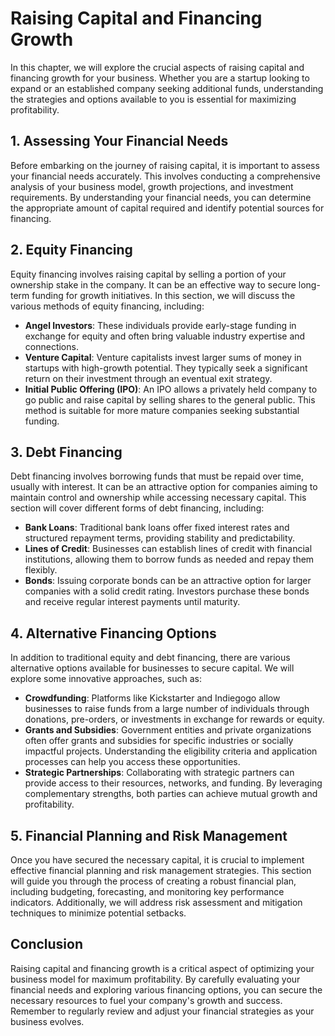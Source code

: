 Raising Capital and Financing Growth
===============================================

In this chapter, we will explore the crucial aspects of raising capital and financing growth for your business. Whether you are a startup looking to expand or an established company seeking additional funds, understanding the strategies and options available to you is essential for maximizing profitability.

**1. Assessing Your Financial Needs**
-------------------------------------

Before embarking on the journey of raising capital, it is important to assess your financial needs accurately. This involves conducting a comprehensive analysis of your business model, growth projections, and investment requirements. By understanding your financial needs, you can determine the appropriate amount of capital required and identify potential sources for financing.

**2. Equity Financing**
-----------------------

Equity financing involves raising capital by selling a portion of your ownership stake in the company. It can be an effective way to secure long-term funding for growth initiatives. In this section, we will discuss the various methods of equity financing, including:

* **Angel Investors**: These individuals provide early-stage funding in exchange for equity and often bring valuable industry expertise and connections.
* **Venture Capital**: Venture capitalists invest larger sums of money in startups with high-growth potential. They typically seek a significant return on their investment through an eventual exit strategy.
* **Initial Public Offering (IPO)**: An IPO allows a privately held company to go public and raise capital by selling shares to the general public. This method is suitable for more mature companies seeking substantial funding.

**3. Debt Financing**
---------------------

Debt financing involves borrowing funds that must be repaid over time, usually with interest. It can be an attractive option for companies aiming to maintain control and ownership while accessing necessary capital. This section will cover different forms of debt financing, including:

* **Bank Loans**: Traditional bank loans offer fixed interest rates and structured repayment terms, providing stability and predictability.
* **Lines of Credit**: Businesses can establish lines of credit with financial institutions, allowing them to borrow funds as needed and repay them flexibly.
* **Bonds**: Issuing corporate bonds can be an attractive option for larger companies with a solid credit rating. Investors purchase these bonds and receive regular interest payments until maturity.

**4. Alternative Financing Options**
------------------------------------

In addition to traditional equity and debt financing, there are various alternative options available for businesses to secure capital. We will explore some innovative approaches, such as:

* **Crowdfunding**: Platforms like Kickstarter and Indiegogo allow businesses to raise funds from a large number of individuals through donations, pre-orders, or investments in exchange for rewards or equity.
* **Grants and Subsidies**: Government entities and private organizations often offer grants and subsidies for specific industries or socially impactful projects. Understanding the eligibility criteria and application processes can help you access these opportunities.
* **Strategic Partnerships**: Collaborating with strategic partners can provide access to their resources, networks, and funding. By leveraging complementary strengths, both parties can achieve mutual growth and profitability.

**5. Financial Planning and Risk Management**
---------------------------------------------

Once you have secured the necessary capital, it is crucial to implement effective financial planning and risk management strategies. This section will guide you through the process of creating a robust financial plan, including budgeting, forecasting, and monitoring key performance indicators. Additionally, we will address risk assessment and mitigation techniques to minimize potential setbacks.

**Conclusion**
--------------

Raising capital and financing growth is a critical aspect of optimizing your business model for maximum profitability. By carefully evaluating your financial needs and exploring various financing options, you can secure the necessary resources to fuel your company's growth and success. Remember to regularly review and adjust your financial strategies as your business evolves.
